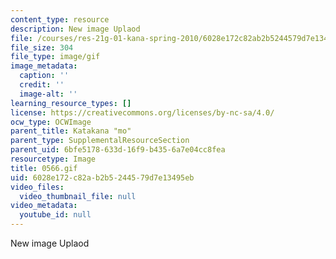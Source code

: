 ```yaml
---
content_type: resource
description: New image Uplaod
file: /courses/res-21g-01-kana-spring-2010/6028e172c82ab2b5244579d7e13495eb_0566.gif
file_size: 304
file_type: image/gif
image_metadata:
  caption: ''
  credit: ''
  image-alt: ''
learning_resource_types: []
license: https://creativecommons.org/licenses/by-nc-sa/4.0/
ocw_type: OCWImage
parent_title: Katakana "mo"
parent_type: SupplementalResourceSection
parent_uid: 6bfe5178-633d-16f9-b435-6a7e04cc8fea
resourcetype: Image
title: 0566.gif
uid: 6028e172-c82a-b2b5-2445-79d7e13495eb
video_files:
  video_thumbnail_file: null
video_metadata:
  youtube_id: null
---
```

New image Uplaod